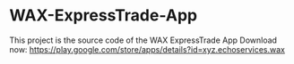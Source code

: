 # WAX-ExpressTrade-App
This project is the source code of the WAX ExpressTrade App
Download now: https://play.google.com/store/apps/details?id=xyz.echoservices.wax
